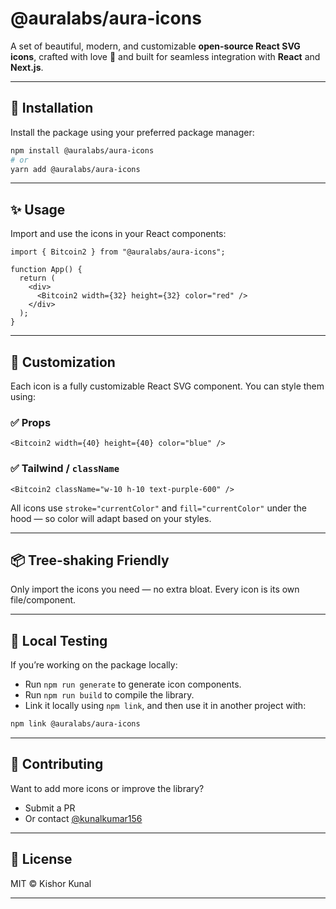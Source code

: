 # @auralabs/aura-icons

A set of beautiful, modern, and customizable **open-source React SVG icons**, crafted with love 💖 and built for seamless integration with **React** and **Next.js**.

---

## 🚀 Installation

Install the package using your preferred package manager:

```bash
npm install @auralabs/aura-icons
# or
yarn add @auralabs/aura-icons
```

---

## ✨ Usage

Import and use the icons in your React components:

```tsx
import { Bitcoin2 } from "@auralabs/aura-icons";

function App() {
  return (
    <div>
      <Bitcoin2 width={32} height={32} color="red" />
    </div>
  );
}
```

---

## 🎨 Customization

Each icon is a fully customizable React SVG component. You can style them using:

### ✅ Props

```tsx
<Bitcoin2 width={40} height={40} color="blue" />
```

### ✅ Tailwind / `className`

```tsx
<Bitcoin2 className="w-10 h-10 text-purple-600" />
```

All icons use `stroke="currentColor"` and `fill="currentColor"` under the hood — so color will adapt based on your styles.

---

## 📦 Tree-shaking Friendly

Only import the icons you need — no extra bloat. Every icon is its own file/component.

---

## 🧪 Local Testing

If you’re working on the package locally:

- Run `npm run generate` to generate icon components.
- Run `npm run build` to compile the library.
- Link it locally using `npm link`, and then use it in another project with:

```bash
npm link @auralabs/aura-icons
```

---

## 🤝 Contributing

Want to add more icons or improve the library?

- Submit a PR
- Or contact [@kunalkumar156](https://github.com/kunalkumar156)

---

## 📜 License

MIT © Kishor Kunal

---
